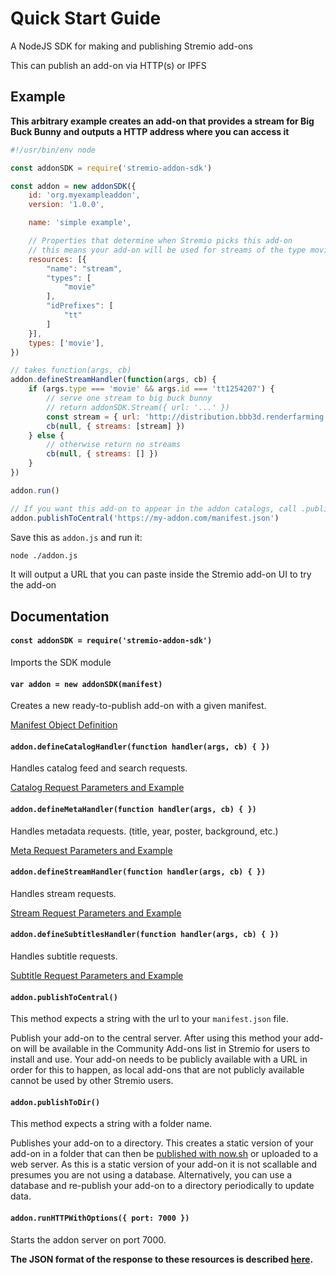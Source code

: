 # Quick Start Guide

A NodeJS SDK for making and publishing Stremio add-ons

This can publish an add-on via HTTP(s) or IPFS


## Example

**This arbitrary example creates an add-on that provides a stream for Big Buck Bunny and outputs a HTTP address where you can access it**

```javascript
#!/usr/bin/env node

const addonSDK = require('stremio-addon-sdk')

const addon = new addonSDK({
	id: 'org.myexampleaddon',
	version: '1.0.0',

	name: 'simple example',

	// Properties that determine when Stremio picks this add-on
	// this means your add-on will be used for streams of the type movie
	resources: [{
		"name": "stream",
		"types": [
			"movie"
		],
		"idPrefixes": [
			"tt"
		]
	}],
	types: ['movie'],
})

// takes function(args, cb)
addon.defineStreamHandler(function(args, cb) {
	if (args.type === 'movie' && args.id === 'tt1254207') {
		// serve one stream to big buck bunny
		// return addonSDK.Stream({ url: '...' })
		const stream = { url: 'http://distribution.bbb3d.renderfarming.net/video/mp4/bbb_sunflower_1080p_30fps_normal.mp4' }
		cb(null, { streams: [stream] })
	} else {
		// otherwise return no streams
		cb(null, { streams: [] })
	}
})

addon.run()

// If you want this add-on to appear in the addon catalogs, call .publishToCentral() with the publically available URL to your manifest
addon.publishToCentral('https://my-addon.com/manifest.json')

```

Save this as `addon.js` and run it:

```bash
node ./addon.js
```

It will output a URL that you can paste inside the Stremio add-on UI to try the add-on

## Documentation


#### `const addonSDK = require('stremio-addon-sdk')`

Imports the SDK module


#### `var addon = new addonSDK(manifest)`

Creates a new ready-to-publish add-on with a given manifest. 

[Manifest Object Definition](./api/responses/manifest.md)


#### `addon.defineCatalogHandler(function handler(args, cb) { })`

Handles catalog feed and search requests.

[Catalog Request Parameters and Example](./api/requests/defineCatalogHandler.md)


#### `addon.defineMetaHandler(function handler(args, cb) { })`

Handles metadata requests. (title, year, poster, background, etc.)

[Meta Request Parameters and Example](./api/requests/defineMetaHandler.md)


#### `addon.defineStreamHandler(function handler(args, cb) { })`

Handles stream requests.

[Stream Request Parameters and Example](./api/requests/defineStreamHandler.md)


#### `addon.defineSubtitlesHandler(function handler(args, cb) { })`

Handles subtitle requests.

[Subtitle Request Parameters and Example](./api/requests/defineSubtitlesHandler.md)


#### `addon.publishToCentral()`

This method expects a string with the url to your `manifest.json` file.

Publish your add-on to the central server. After using this method your add-on will be available in the Community Add-ons list in Stremio for users to install and use. Your add-on needs to be publicly available with a URL in order for this to happen, as local add-ons that are not publicly available cannot be used by other Stremio users.


#### `addon.publishToDir()`

This method expects a string with a folder name.

Publishes your add-on to a directory. This creates a static version of your add-on in a folder that can then be [published with now.sh](https://github.com/Stremio/stremio-static-addon-example) or uploaded to a web server. As this is a static version of your add-on it is not scallable and presumes you are not using a database. Alternatively, you can use a database and re-publish your add-on to a directory periodically to update data.


#### `addon.runHTTPWithOptions({ port: 7000 })`

Starts the addon server on port 7000.

**The JSON format of the response to these resources is described [here](./api/responses).**
